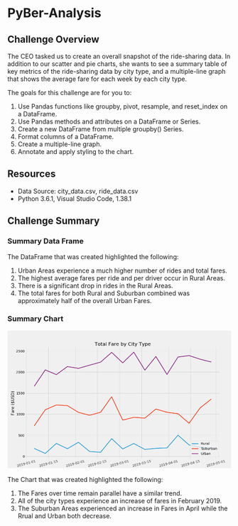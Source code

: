 # PyBer-Analysis

## Challenge Overview

The CEO tasked us to create an overall snapshot of the ride-sharing data. In addition to our scatter and pie charts, she wants to see a summary table of key metrics of the ride-sharing data by city type, and a multiple-line graph that shows the average fare for each week by each city type.

The goals for this challenge are for you to:

1. Use Pandas functions like groupby, pivot, resample, and reset_index on a DataFrame.
2. Use Pandas methods and attributes on a DataFrame or Series.
3. Create a new DataFrame from multiple groupby() Series.
4. Format columns of a DataFrame.
5. Create a multiple-line graph.
6. Annotate and apply styling to the chart.

## Resources

* Data Source:  city_data.csv, ride_data.csv
* Python 3.6.1, Visual Studio Code, 1.38.1

## Challenge Summary

### Summary Data Frame
The DataFrame that was created highlighted the following:

1. Urban Areas experience a much higher number of rides and total fares.
2. The highest average fares per ride and per driver occur in Rural Areas.
3. There is a significant drop in rides in the Rural Areas.
4. The total fares for both Rural and Suburban combined was approximately half of the overall Urban Fares.

### Summary Chart

![ChallengeChart](https://github.com/dougacct814/PyBer_Analysis/blob/master/Analysis/ChallengeChart.png)

The Chart that was created highlighted the following:

1. The Fares over time remain parallel have a similar trend.
2. All of the city types experience an increase of fares in February 2019.
3. The Suburban Areas experienced an increase in Fares in April while the Rrual and Urban both decrease.
